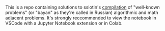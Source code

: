 This is a repo containing solutions to sslotin's [compilation](https://ru.algorithmica.org/cs/programming/bayans/) of "well-known problems" (or "bayan" as they're called in Russian) algorithmic and math adjacent problems. It's strongly reccommended to view the notebook in VSCode with a Jupyter Notebook extension or in Colab.
